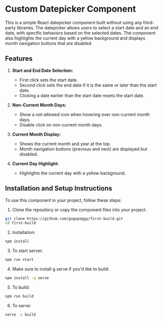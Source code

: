 # Custom Datepicker Component
This is a simple React datepicker component built without using any third-party libraries. The datepicker allows users to select a start date and an end date, with specific behaviors based on the selected dates. The component also highlights the current day with a yellow background and displays month navigation buttons that are disabled.
## Features
1. **Start and End Date Selection:**
   - First click sets the start date.
   - Second click sets the end date if it is the same or later than the start date.
   - Clicking a date earlier than the start date resets the start date.

2. **Non-Current Month Days:**
   - Show a not-allowed icon when hovering over non-current month days.
   - Disable click on non-current month days.

3. **Current Month Display:**
   - Shows the current month and year at the top.
   - Month navigation buttons (previous and next) are displayed but disabled.

4. **Current Day Highlight:**
   - Highlights the current day with a yellow background.

## Installation and Setup Instructions
To use this component in your project, follow these steps:
1. Clone the repository or copy the component files into your project.
```bash
git clone https://github.com/gogopeggy/first-build.git
cd first-build
```
2. Installation:
```bash
npm install
```
3. To start server:
```bash
npm run start
```
4. Make sure to install g serve if you'd like to build:
 ```bash
npm install -g serve
```
5. To build:
 ```bash
npm run build
```
6. To serve:
 ```bash
serve -s build
```


